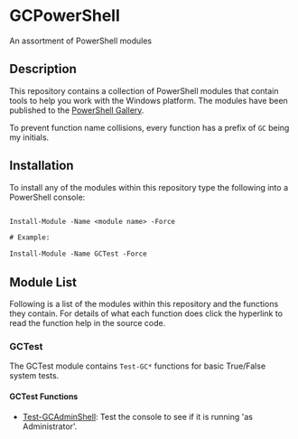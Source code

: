 # GCPowerShell

An assortment of PowerShell modules

## Description

This repository contains a collection of PowerShell modules that contain tools to help you work with the Windows platform. The modules have been published to the [PowerShell Gallery](https://www.powershellgallery.com).

To prevent function name collisions, every function has a prefix of `GC` being my initials.

## Installation

To install any of the modules within this repository type the following into a PowerShell console:

```ps

Install-Module -Name <module name> -Force

# Example:

Install-Module -Name GCTest -Force

```

## Module List

Following is a list of the modules within this repository and the functions they contain. For details of what each function does click the hyperlink to read the function help in the source code.

### GCTest

The GCTest module contains `Test-GC*` functions for basic True/False system tests.

#### GCTest Functions

*   [Test-GCAdminShell](GCTest/Test-GCAdminShell.ps1): Test the console to see if it is running 'as Administrator'.
